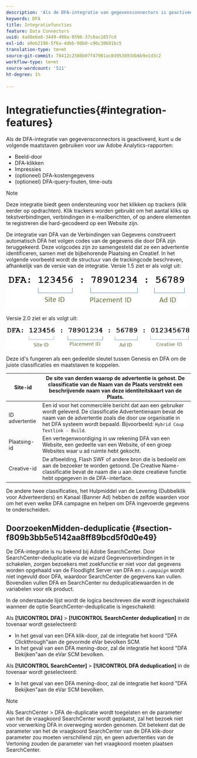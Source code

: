 ```yaml
---
description: 'Als de DFA-integratie van gegevensconnectors is geactiveerd, zijn de volgende maatstaven beschikbaar voor uw Adobe Analytics-rapporten '
keywords: DFA
title: Integratiefuncties
feature: Data Connectors
uuid: 4ad8e6e8-3449-498a-8596-37c0ac1657cd
exl-id: a0eb2196-5f6a-4dbb-98b0-c96c30601bc5
translation-type: tm+mt
source-git-commit: 78412c2588b07f47981ac0d953893db6b9e1d3c2
workflow-type: tm+mt
source-wordcount: '511'
ht-degree: 1%

---
```


# Integratiefuncties{#integration-features}

Als de DFA-integratie van gegevensconnectors is geactiveerd, kunt u de volgende maatstaven gebruiken voor uw Adobe Analytics-rapporten:

* Beeld-door
* DFA-klikken
* Impressies
* (optioneel) DFA-kostengegevens
* (optioneel) DFA-query-fouten, time-outs

>[!NOTE]
>
>Deze integratie biedt geen ondersteuning voor het klikken op trackers (klik eerder op opdrachten). Klik trackers worden gebruikt om het aantal kliks op tekstverbindingen, verbindingen in e-mailberichten, of op andere elementen te registreren die hard-gecodeerd op een Website zijn.

De integratie van DFA van de Verbindingen van Gegevens construeert automatisch DFA het volgen codes van de gegevens die door DFA zijn teruggekeerd. Deze volgcodes zijn zo samengesteld dat ze een advertentie identificeren, samen met de bijbehorende Plaatsing en Creatief. In het volgende voorbeeld wordt de structuur van de trackingcode beschreven, afhankelijk van de versie van de integratie. Versie 1.5 ziet er als volgt uit:

![](assets/DFA_id_struct1_5.png)

Versie 2.0 ziet er als volgt uit:

![](assets/DFA_id_struct2.png)

Deze id&#39;s fungeren als een gedeelde sleutel tussen Genesis en DFA om de juiste classificaties en maatstaven te koppelen.

| Site-id | De site van derden waarop de advertentie is gehost. De classificatie van de Naam van de Plaats verstrekt een beschrijvende naam van deze identiteitskaart van de Plaats. |
|---|---|
| ID advertentie | Een id voor het commerciële bericht dat aan een gebruiker wordt geleverd. De classificatie Advertentienaam bevat de naam van de advertentie zoals die door uw organisatie in het DFA systeem wordt bepaald. Bijvoorbeeld: `Hybrid Coup Textlink - Build`. |
| Plaatsing-id | Een vertegenwoordiging in uw rekening DFA van een Website, een gedeelte van een Website, of een groep Websites waar u ad ruimte hebt gekocht. |
| Creative-id | De afbeelding, Flash SWF of andere bron die is bedoeld om aan de bezoeker te worden getoond. De Creative Name-classificatie bevat de naam die u aan deze creatieve functie hebt opgegeven in de DFA-interface. |

De andere twee classificaties, het Hulpmiddel van de Levering (Dubbelklik voor Adverteerders) en Kanaal (Banner Ad) hebben de zelfde waarden voor om het even welke DFA campagne en helpen om DFA ingevoerde gegevens te onderscheiden.

## DoorzoekenMidden-deduplicatie {#section-f809b3bb5e5142aa8ff89bcd5f0d0e49}

De DFA-integratie is nu bekend bij Adobe SearchCenter. Door SearchCenter-deduplicatie via de wizard Gegevensverbindingen in te schakelen, zorgen bezoekers met zoekfunctie er niet voor dat gegevens worden opgehaald van de Floodlight Server van DFA en *`s.campaign`* wordt niet ingevuld door DFA, waardoor SearchCenter de gegevens kan vullen. Bovendien vullen DFA en SearchCenter nu deduplicatiewaarden in de variabelen voor elk product.

In de onderstaande lijst wordt de logica beschreven die wordt ingeschakeld wanneer de optie SearchCenter-deduplicatie is ingeschakeld:

Als **[!UICONTROL DFA]** > **[!UICONTROL SearchCenter deduplication]** in de tovenaar wordt geselecteerd:

* In het geval van een DFA klik-door, zal de integratie het koord &quot;DFA Clickthrough&quot;aan de gevormde eVar bevolken SCM.
* In het geval van een DFA mening-door, zal de integratie het koord &quot;DFA Bekijken&quot;aan de eVar SCM bevolken.

Als **[!UICONTROL SearchCenter]** > **[!UICONTROL DFA deduplication]** in de tovenaar wordt geselecteerd:

* In het geval van een DFA mening-door, zal de integratie het koord &quot;DFA Bekijken&quot;aan de eVar SCM bevolken.

>[!NOTE]
>
>Als SearchCenter > DFA de-duplicatie wordt toegelaten en de parameter van het de vraagkoord SearchCenter wordt geplaatst, zal het bezoek niet voor verwerking DFA in overweging worden genomen. Dit betekent dat de parameter van het de vraagkoord SearchCenter van de DFA klik-door parameter zou moeten verschillend zijn, en geen advertenties van de Vertoning zouden de parameter van het vraagkoord moeten plaatsen SearchCenter.
